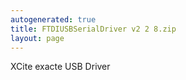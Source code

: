 ```yaml
---
autogenerated: true
title: FTDIUSBSerialDriver v2 2 8.zip
layout: page
---
```


XCite exacte USB Driver
